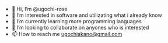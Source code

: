- 👋 Hi, I’m @ugochi-rose
- 👀 I’m interested in software and utilizating what i already know 
- 🌱 I’m currently learning more programming languages
- 💞️ I’m looking to collaborate on anyones who is interested
- 📫 How to reach me ugochiakano@gmail.com

<!---
ugochi-rose/ugochi-rose is a ✨ special ✨ repository because its `README.md` (this file) appears on your GitHub profile.
You can click the Preview link to take a look at your changes.
--->

